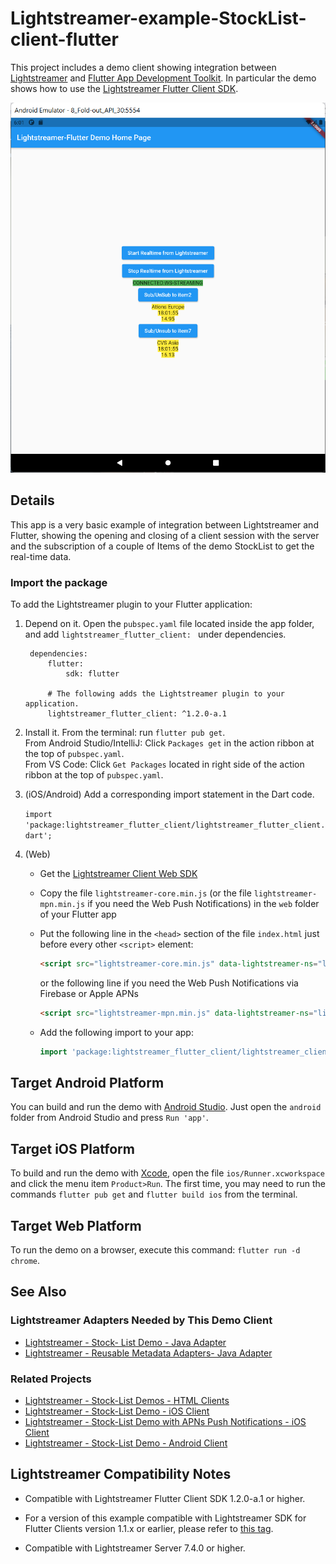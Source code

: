 # Lightstreamer-example-StockList-client-flutter

This project includes a demo client showing integration between [Lightstreamer](https://lightstreamer.com/) and [Flutter App Development Toolkit](https://flutter.dev/).
In particular the demo shows how to use the [Lightstreamer Flutter Client SDK](https://pub.dev/packages/lightstreamer_flutter_client).

![screenshot](screen_large.png)<br>

## Details

This app is a very basic example of integration between Lightstreamer and Flutter, showing the opening and closing of a client session with the server
and the subscription of a couple of Items of the demo StockList to get the real-time data.

### Import the package

To add the Lightstreamer plugin to your Flutter application:

1. Depend on it. Open the `pubspec.yaml` file located inside the app folder, and add `lightstreamer_flutter_client: ` under dependencies.

        dependencies:
            flutter:
                sdk: flutter

            # The following adds the Lightstreamer plugin to your application.
            lightstreamer_flutter_client: ^1.2.0-a.1

2. Install it. From the terminal: run `flutter pub get`.\
From Android Studio/IntelliJ: Click `Packages get` in the action ribbon at the top of `pubspec.yaml`.\
From VS Code: Click `Get Packages` located in right side of the action ribbon at the top of `pubspec.yaml`.

3. (iOS/Android) Add a corresponding import statement in the Dart code.

    `import 'package:lightstreamer_flutter_client/lightstreamer_flutter_client.dart';`

4. (Web) 
    - Get the [Lightstreamer Client Web SDK](https://www.npmjs.com/package/lightstreamer-client-web)

    - Copy the file `lightstreamer-core.min.js` (or the file `lightstreamer-mpn.min.js` if you need the Web Push Notifications) in the `web` folder of your Flutter app

    - Put the following line in the `<head>` section of the file `index.html` just before every other `<script>` element:

        ```html
        <script src="lightstreamer-core.min.js" data-lightstreamer-ns="lightstreamer"></script>
        ```

        or the following line if you need the Web Push Notifications via Firebase or Apple APNs

        ```html
        <script src="lightstreamer-mpn.min.js" data-lightstreamer-ns="lightstreamer"></script>
        ```

    - Add the following import to your app:

        ```dart
        import 'package:lightstreamer_flutter_client/lightstreamer_client_web.dart';
        ```

## Target Android Platform

You can build and run the demo with [Android Studio](https://developer.android.com/studio).
Just open the `android` folder from Android Studio and press `Run 'app'`.

## Target iOS Platform

To build and run the demo with [Xcode](https://developer.apple.com/xcode/), open the file `ios/Runner.xcworkspace` and click the menu item `Product>Run`. The first time, you may need to run the commands `flutter pub get` and `flutter build ios` from the terminal.

## Target Web Platform

To run the demo on a browser, execute this command: `flutter run -d chrome`.

## See Also

### Lightstreamer Adapters Needed by This Demo Client

* [Lightstreamer - Stock- List Demo - Java Adapter](https://github.com/Lightstreamer/Lightstreamer-example-Stocklist-adapter-java)
* [Lightstreamer - Reusable Metadata Adapters- Java Adapter](https://github.com/Lightstreamer/Lightstreamer-example-ReusableMetadata-adapter-java)

### Related Projects

* [Lightstreamer - Stock-List Demos - HTML Clients](https://github.com/Lightstreamer/Lightstreamer-example-Stocklist-client-javascript)
* [Lightstreamer - Stock-List Demo - iOS Client](https://github.com/Lightstreamer/Lightstreamer-example-StockList-client-ios)
* [Lightstreamer - Stock-List Demo with APNs Push Notifications - iOS Client](https://github.com/Lightstreamer/Lightstreamer-example-MPNStockList-client-ios)
* [Lightstreamer - Stock-List Demo - Android Client](https://github.com/Lightstreamer/Lightstreamer-example-AdvStockList-client-android)

## Lightstreamer Compatibility Notes

* Compatible with Lightstreamer Flutter Client SDK 1.2.0-a.1 or higher.

* For a version of this example compatible with Lightstreamer SDK for Flutter Clients version 1.1.x or earlier, please refer to [this tag](https://github.com/Lightstreamer/Lightstreamer-example-StockList-client-flutter/releases/tag/for_client_1.1.x).

* Compatible with Lightstreamer Server 7.4.0 or higher.

